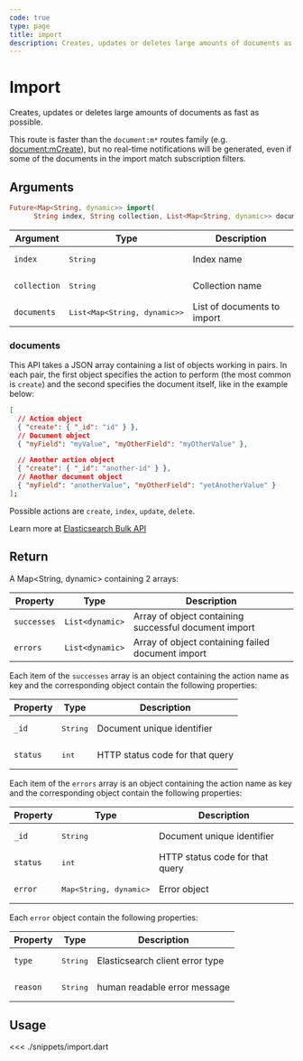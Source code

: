 ```yaml
---
code: true
type: page
title: import
description: Creates, updates or deletes large amounts of documents as fast as possible.
---
```


# Import

Creates, updates or deletes large amounts of documents as fast as possible.

This route is faster than the `document:m*` routes family (e.g. [document:mCreate](/sdk/dart/3/controllers/document/m-create)), but no real-time notifications will be generated, even if some of the documents in the import match subscription filters.

## Arguments

```dart
Future<Map<String, dynamic>> import(
      String index, String collection, List<Map<String, dynamic>> documents)
```

| Argument     | Type              | Description                                                  |
|--------------|-------------------|--------------------------------------------------------------|
| `index`      | <pre>String</pre> | Index name                                                   |
| `collection` | <pre>String</pre> | Collection name                                              |
| `documents`   | <pre>List<Map<String, dynamic>></pre> | List of documents to import |

### documents

This API takes a JSON array containing a list of objects working in pairs.
In each pair, the first object specifies the action to perform (the most common is `create`) and the second specifies the document itself, like in the example below:

```json
[
  // Action object
  { "create": { "_id": "id" } },
  // Document object
  { "myField": "myValue", "myOtherField": "myOtherValue" },

  // Another action object
  { "create": { "_id": "another-id" } },
  // Another document object
  { "myField": "anotherValue", "myOtherField": "yetAnotherValue" }
];
```

Possible actions are `create`, `index`, `update`, `delete`.

Learn more at [Elasticsearch Bulk API](https://www.elastic.co/guide/en/elasticsearch/reference/7.4/docs-bulk.html)

## Return

A Map<String, dynamic> containing 2 arrays:

| Property | Type                | Description                                         |
| -------- | ------------------- | --------------------------------------------------- |
| `successes`  | `List<dynamic>` | Array of object containing successful document import |
| `errors` | `List<dynamic>`  | Array of object containing failed document import     |

Each item of the `successes` array is an object containing the action name as key and the corresponding object contain the following properties:

| Property | Type                | Description                                         |
| -------- | ------------------- | --------------------------------------------------- |
| `_id`   | <pre>String</pre>   | Document unique identifier      |
| `status`   | <pre>int</pre>   | HTTP status code for that query      |

Each item of the `errors` array is an object containing the action name as key and the corresponding object contain the following properties:

| Property | Type                | Description                                         |
| -------- | ------------------- | --------------------------------------------------- |
| `_id`   | <pre>String</pre>   | Document unique identifier      |
| `status`   | <pre>int</pre>   | HTTP status code for that query      |
| `error`   | <pre>Map<String, dynamic></pre>   | Error object      |

Each `error` object contain the following properties:

| Property | Type                | Description                                         |
| -------- | ------------------- | --------------------------------------------------- |
| `type`  | <pre>String</pre> | Elasticsearch client error type |
| `reason`  | <pre>String</pre> | human readable error message |

## Usage

<<< ./snippets/import.dart